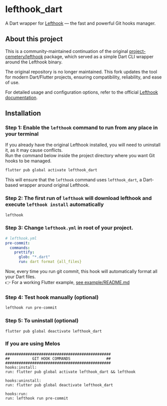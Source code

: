 # lefthook_dart

A Dart wrapper for [Lefthook](https://github.com/evilmartians/lefthook) — the fast and powerful Git hooks manager.

## About this project

This is a community-maintained continuation of the original [project-cemetery/lefthook](https://github.com/project-cemetery/lefthook) package, which served as a simple Dart CLI wrapper around the Lefthook binary.

The original repository is no longer maintained. This fork updates the tool for modern Dart/Flutter projects, ensuring compatibility, reliability, and ease of use.

For detailed usage and configuration options, refer to the official [Lefthook documentation](https://github.com/evilmartians/lefthook).

## Installation

### Step 1: Enable the `lefthook` command to run from any place in your terminal
If you already have the original Lefthook installed, you will need to uninstall it, as it may cause conflicts.  
Run the command below inside the project directory where you want Git hooks to be managed.
```sh
flutter pub global activate lefthook_dart
```
This will ensure that the `lefthook` command uses `lefthook_dart`, a Dart-based wrapper around original Lefthook.
### Step 2: The first run of `lefthook` will download lefthook and execute `lefthook install` automatically
```sh
lefthook
```

### Step 3: Change `lefthook.yml` in root of your project.
```yml
# lefthook.yml
pre-commit:
  commands:
    prettify:
      glob: "*.dart"
      run: dart format {all_files}
```
Now, every time you run git commit, this hook will automatically format all your Dart files.  
👉 For a working Flutter example, [see example/README.md](example/README.md)

### Step 4: Test hook manually (optional)
```sh
lefthook run pre-commit
```

### Step 5: To uninstall (optional)
```shell
flutter pub global deactivate lefthook_dart
```

### If you are using Melos
```
###############################################
##          GIT HOOK COMMANDS                ##
###############################################
hooks:install:
run: flutter pub global activate lefthook_dart && lefthook

hooks:uninstall:
run: flutter pub global deactivate lefthook_dart

hooks:run:
run: lefthook run pre-commit
```